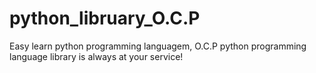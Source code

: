 # python_libruary_O.C.P
Easy learn python programming languagem,
O.C.P python programming language library is always at your service!
